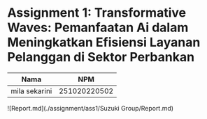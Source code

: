 # Assignment 1: Transformative Waves: Pemanfaatan Ai dalam Meningkatkan Efisiensi Layanan Pelanggan di Sektor Perbankan

| Nama | NPM |
|---------|---------| 
| mila sekarini | 251020220502  | 

![Report.md](./assignment/ass1/Suzuki Group/Report.md)

